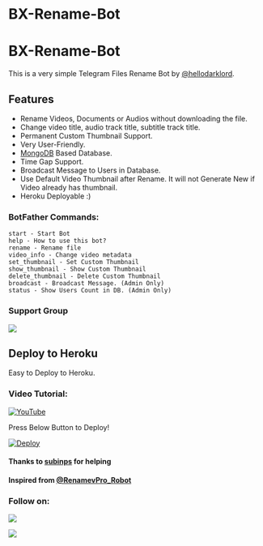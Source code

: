 # BX-Rename-Bot

# BX-Rename-Bot
This is a very simple Telegram Files Rename Bot by [@hellodarklord](https://t.me/hellodarklord).

## Features
- Rename Videos, Documents or Audios without downloading the file.
- Change video title, audio track title, subtitle track title.
- Permanent Custom Thumbnail Support.
- Very User-Friendly.
- [MongoDB](https://mongodb.com) Based Database.
- Time Gap Support.
- Broadcast Message to Users in Database.
- Use Default Video Thumbnail after Rename. It will not Generate New if Video already has thumbnail.
- Heroku Deployable :)

### BotFather Commands:
```
start - Start Bot
help - How to use this bot?
rename - Rename file
video_info - Change video metadata
set_thumbnail - Set Custom Thumbnail
show_thumbnail - Show Custom Thumbnail
delete_thumbnail - Delete Custom Thumbnail
broadcast - Broadcast Message. (Admin Only)
status - Show Users Count in DB. (Admin Only)
```

### Support Group
<a href="https://t.me/+2zdQQL9y8BplM2Vl"><img src="https://img.shields.io/badge/Telegram-Join%20Telegram%20Group-blue.svg?logo=telegram"></a>

## Deploy to Heroku
Easy to Deploy to Heroku.

### Video Tutorial:
[![YouTube](https://img.shields.io/badge/YouTube-Video%20Tutorial-red?logo=youtube)](https://youtu.be/edcOa_cZWg4)


Press Below Button to Deploy!

[![Deploy](https://www.herokucdn.com/deploy/button.svg)](https://heroku.com/deploy?template=https://github.com/DarkLord-99/BX-Rename-Bot)

#### Thanks to [subinps](https://github.com/subinps) for helping
#### Inspired from [@RenamevPro_Robot](https://t.me/RenamevPro_Robot) 

### Follow on:
<p align="left">
<a href="https://github.com/DarkLord-99"><img src="https://img.shields.io/badge/GitHub-Follow%20on%20GitHub-inactive.svg?logo=github"></a>
</p>
<p align="left">
<a href="https://instagram.com/hellobikashmaity"><img src="https://img.shields.io/badge/Instagram-Follow%20on%20Instagram-important.svg?logo=instagram"></a>
</p>
